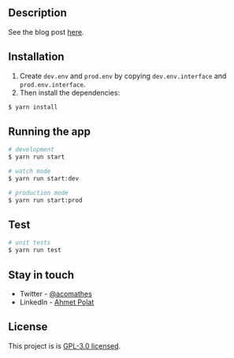 ## Description

See the blog post [here](TODO).

## Installation

1. Create `dev.env` and `prod.env` by copying `dev.env.interface` and `prod.env.interface`.
2. Then install the dependencies:

```bash
$ yarn install
```

## Running the app

```bash
# development
$ yarn run start

# watch mode
$ yarn run start:dev

# production mode
$ yarn run start:prod
```

## Test

```bash
# unit tests
$ yarn run test
```

## Stay in touch

- Twitter - [@acomathes](https://twitter.com/acomathes)
- LinkedIn - [Ahmet Polat](https://www.linkedin.com/in/ahmet-polat-profile/)

## License

This project is is [GPL-3.0 licensed](LICENSE).
